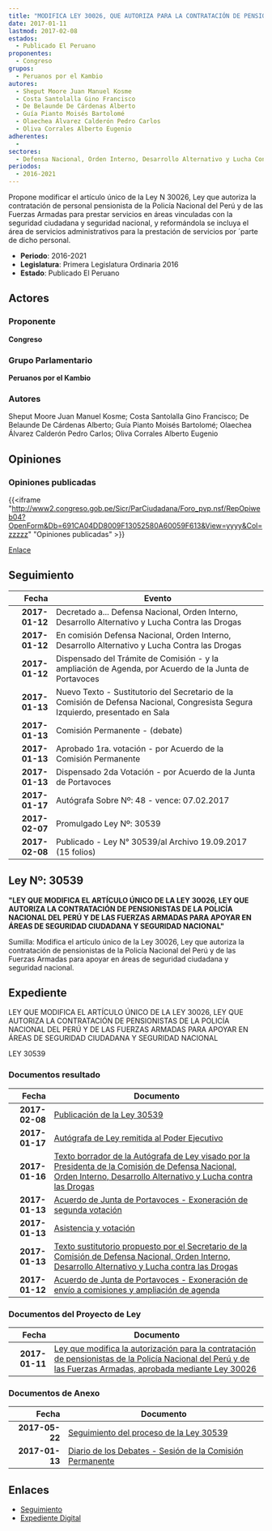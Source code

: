```yaml
---
title: "MODIFICA LEY 30026, QUE AUTORIZA PARA LA CONTRATACIÓN DE PENSIONISTAS DE LA POLICÍA NACIONAL DEL PERÚ Y DE LAS FUERZAS ARMADAS"
date: 2017-01-11
lastmod: 2017-02-08
estados: 
  - Publicado El Peruano
proponentes: 
  - Congreso
grupos: 
  - Peruanos por el Kambio
autores: 
  - Sheput Moore Juan Manuel Kosme
  - Costa Santolalla Gino Francisco
  - De Belaunde De Cárdenas Alberto
  - Guía Pianto Moisés Bartolomé
  - Olaechea Álvarez Calderón Pedro Carlos
  - Oliva Corrales Alberto Eugenio
adherentes: 
  - 
sectores: 
  - Defensa Nacional, Orden Interno, Desarrollo Alternativo y Lucha Contra las Drogas
periodos: 
  - 2016-2021
---
```


Propone modificar el artículo único de la Ley N 30026, Ley que autoriza la contratación de personal pensionista de la Policía Nacional del Perú y de las Fuerzas Armadas para prestar servicios en áreas vinculadas con la seguridad ciudadana y seguridad nacional, y reformándola se incluya el área de servicios administrativos para la prestación de servicios por ´parte de dicho personal.

- **Periodo**: 2016-2021
- **Legislatura**: Primera Legislatura Ordinaria 2016
- **Estado**: Publicado El Peruano

## Actores

### Proponente

**Congreso**

### Grupo Parlamentario

**Peruanos por el Kambio**

### Autores

Sheput Moore Juan Manuel Kosme; Costa Santolalla Gino Francisco; De Belaunde De Cárdenas Alberto; Guía Pianto Moisés Bartolomé; Olaechea Álvarez Calderón Pedro Carlos; Oliva Corrales Alberto Eugenio


## Opiniones

### Opiniones publicadas

{{<iframe "http://www2.congreso.gob.pe/Sicr/ParCiudadana/Foro_pvp.nsf/RepOpiweb04?OpenForm&Db=691CA04DD8009F13052580A60059F613&View=yyyy&Col=zzzzz" "Opiniones publicadas" >}}

[Enlace](http://www2.congreso.gob.pe/Sicr/ParCiudadana/Foro_pvp.nsf/RepOpiweb04?OpenForm&Db=691CA04DD8009F13052580A60059F613&View=yyyy&Col=zzzzz)

## Seguimiento

| Fecha | Evento |
|------:|--------|
| **2017-01-12** | Decretado a... Defensa Nacional, Orden Interno, Desarrollo Alternativo y Lucha Contra las Drogas|
| **2017-01-12** | En comisión Defensa Nacional, Orden Interno, Desarrollo Alternativo y Lucha Contra las Drogas|
| **2017-01-12** | Dispensado del Trámite de Comisión - y la ampliación de Agenda, por Acuerdo de la Junta de Portavoces|
| **2017-01-13** | Nuevo Texto - Sustitutorio del Secretario de la Comisión de Defensa Nacional, Congresista Segura Izquierdo, presentado en Sala|
| **2017-01-13** | Comisión Permanente - (debate)|
| **2017-01-13** | Aprobado 1ra. votación - por Acuerdo de la Comisión Permanente|
| **2017-01-13** | Dispensado 2da Votación - por Acuerdo de la Junta de Portavoces|
| **2017-01-17** | Autógrafa Sobre Nº: 48 - vence: 07.02.2017|
| **2017-02-07** | Promulgado Ley Nº: 30539|
| **2017-02-08** | Publicado - Ley N° 30539/al Archivo 19.09.2017 (15 folios)|

## Ley Nº: 30539

**"LEY QUE MODIFICA EL ARTÍCULO ÚNICO DE LA LEY 30026, LEY QUE AUTORIZA LA CONTRATACIÓN DE PENSIONISTAS DE LA POLICÍA NACIONAL DEL PERÚ Y DE LAS FUERZAS ARMADAS PARA APOYAR EN ÁREAS DE SEGURIDAD CIUDADANA Y SEGURIDAD NACIONAL"**

Sumilla: Modifica el artículo único de la Ley 30026, Ley que autoriza la contratación de pensionistas de la Policía Nacional del Perú y de las Fuerzas Armadas para apoyar en áreas de seguridad ciudadana y seguridad nacional.


## Expediente

LEY QUE MODIFICA EL ARTÍCULO ÚNICO DE LA LEY 30026, LEY QUE AUTORIZA LA CONTRATACIÓN DE PENSIONISTAS DE LA POLICÍA NACIONAL DEL PERÚ Y DE LAS FUERZAS ARMADAS PARA APOYAR EN ÁREAS DE SEGURIDAD CIUDADANA Y SEGURIDAD NACIONAL

LEY 30539


### Documentos resultado

| Fecha | Documento |
|------:|--------|
| **2017-02-08** | [Publicación de la Ley 30539](http://www.leyes.congreso.gob.pe/Documentos/2016_2021/ADLP/Normas_Legales/30539-LEY.pdf) |
| **2017-01-17** | [Autógrafa de Ley remitida al Poder Ejecutivo](http://www.leyes.congreso.gob.pe/Documentos/2016_2021/Autografas/Ley_y_de_Resolucion_Legislativa/AU0087120170117.pdf) |
| **2017-01-16** | [Texto borrador de la Autógrafa de Ley visado por la Presidenta de la Comisión de Defensa Nacional, Orden Interno, Desarrollo Alternativo y Lucha contra las Drogas](http://www.leyes.congreso.gob.pe/Documentos/2016_2021/Texto_Borrador_de_Autografa/BAU0087120170116.pdf) |
| **2017-01-13** | [Acuerdo de Junta de Portavoces - Exoneración de segunda votación](http://www.leyes.congreso.gob.pe/Documentos/2016_2021/Acuerdos/Junta_Portavoces/AJP0087120170113.pdf) |
| **2017-01-13** | [Asistencia y votación](http://www.leyes.congreso.gob.pe/Documentos/2016_2021/Asistencia_y_Votacion/Proyectos_de_Ley/AV0087120170113.pdf) |
| **2017-01-13** | [Texto sustitutorio propuesto por el Secretario de la Comisión de Defensa Nacional, Orden Interno, Desarrollo Alternativo y Lucha contra las Drogas](http://www.leyes.congreso.gob.pe/Documentos/2016_2021/Texto_Sustitutorio/Proyectos_de_Ley/TS0087120170113..pdf) |
| **2017-01-12** | [Acuerdo de Junta de Portavoces - Exoneración de envío a comisiones y ampliación de agenda](http://www.leyes.congreso.gob.pe/Documentos/2016_2021/Acuerdos/Junta_Portavoces/AJP0087120170112.pdf) |

### Documentos del Proyecto de Ley

| Fecha | Documento |
|------:|--------|
| **2017-01-11** | [Ley que modifica la autorización para la contratación de pensionistas de la Policía Nacional del Perú y de las Fuerzas Armadas, aprobada mediante Ley 30026](http://www.leyes.congreso.gob.pe/Documentos/2016_2021/Proyectos_de_Ley_y_de_Resoluciones_Legislativas/PL0087120170111..pdf) |

### Documentos de Anexo

| Fecha | Documento |
|------:|--------|
| **2017-05-22** | [Seguimiento del proceso de la Ley 30539](http://www.leyes.congreso.gob.pe/Documentos/2016_2021/Seguimiento_de_Proyectos_de_Ley/00871PL20170522.pdf) |
| **2017-01-13** | [Diario de los Debates - Sesión de la Comisión Permanente](http://www2.congreso.gob.pe/Sicr/DiarioDebates/Publicad.nsf/SesionesPleno/05256D6E0073DFE9052580A7007D1D9B/$FILE/PER-2016-6.pdf) |

## Enlaces 

- [Seguimiento](http://www2.congreso.gob.pe/Sicr/TraDocEstProc/CLProLey2016.nsf/f7fff46988ca05b1052578e100829cc7/b4221e0b6c5583b5052580a500839db3?OpenDocument)
- [Expediente Digital](http://www2.congreso.gob.pehttp://www2.congreso.gob.pe/Sicr/TraDocEstProc/CLProLey2016.nsf/f7fff46988ca05b1052578e100829cc7/b4221e0b6c5583b5052580a500839db3?OpenDocument&Click=05257FB7005EB655.eb71d0cf91d8294e05256cdf006b5706/$Body/0.1C6C)
